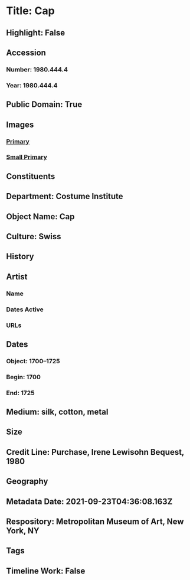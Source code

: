 # Title: Cap
## Highlight: False
## Accession
### Number: 1980.444.4
### Year: 1980.444.4
## Public Domain: True
## Images
### [Primary](https://images.metmuseum.org/CRDImages/ci/original/1980.444.4.jpg)
### [Small Primary](https://images.metmuseum.org/CRDImages/ci/web-large/1980.444.4.jpg)
## Constituents
## Department: Costume Institute
## Object Name: Cap
## Culture: Swiss
## History
## Artist
### Name
### Dates Active
### URLs
## Dates
### Object: 1700–1725
### Begin: 1700
### End: 1725
## Medium: silk, cotton, metal
## Size
## Credit Line: Purchase, Irene Lewisohn Bequest, 1980
## Geography
## Metadata Date: 2021-09-23T04:36:08.163Z
## Respository: Metropolitan Museum of Art, New York, NY
## Tags
## Timeline Work: False
